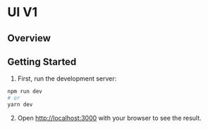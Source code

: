 # UI V1

## Overview

## Getting Started

1. First, run the development server:

```bash
npm run dev
# or
yarn dev
```

2. Open [http://localhost:3000](http://localhost:3000) with your browser to see the result.
